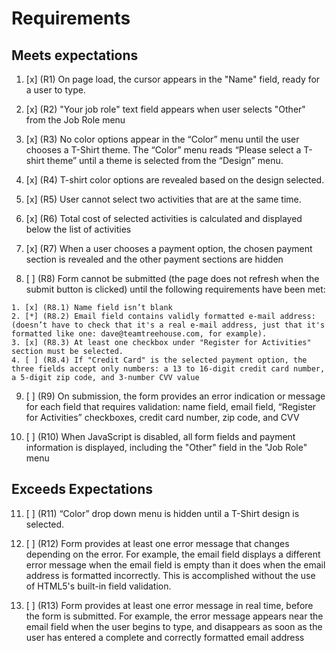 # Requirements

## Meets expectations 

  1. [x] (R1) On page load, the cursor appears in the "Name" field, ready for a user to type.

  2. [x] (R2) "Your job role" text field appears when user selects "Other" from the Job Role menu

  3. [x] (R3) No color options appear in the “Color” menu until the user chooses a T-Shirt theme. The “Color” menu reads “Please select a T-shirt theme” until a theme is selected from the “Design” menu.

  4. [x] (R4) T-shirt color options are revealed based on the design selected.

  5. [x] (R5) User cannot select two activities that are at the same time.

  6. [x] (R6) Total cost of selected activities is calculated and displayed below the list of activities

  7. [x] (R7) When a user chooses a payment option, the chosen payment section is revealed and the other payment sections are hidden

  8. [ ] (R8) Form cannot be submitted (the page does not refresh when the submit button is clicked) until the following requirements have been met:

    1. [x] (R8.1) Name field isn’t blank
    2. [*] (R8.2) Email field contains validly formatted e-mail address: (doesn’t have to check that it's a real e-mail address, just that it's formatted like one: dave@teamtreehouse.com, for example).
    3. [x] (R8.3) At least one checkbox under "Register for Activities" section must be selected.
    4. [ ] (R8.4) If "Credit Card" is the selected payment option, the three fields accept only numbers: a 13 to 16-digit credit card number, a 5-digit zip code, and 3-number CVV value

  9. [ ] (R9) On submission, the form provides an error indication or message for each field that requires validation: name field, email field, “Register for Activities” checkboxes, credit card number, zip code, and CVV

  10. [ ] (R10) When JavaScript is disabled, all form fields and payment information is displayed, including the "Other" field in the "Job Role" menu

## Exceeds Expectations

  11. [ ] (R11) “Color” drop down menu is hidden until a T-Shirt design is selected.

  12. [ ] (R12) Form provides at least one error message that changes depending on the error. For example, the email field displays a different error message when the email field is empty than it does when the email address is formatted incorrectly. This is accomplished without the use of HTML5's built-in field validation.

  13. [ ] (R13) Form provides at least one error message in real time, before the form is submitted. For example, the error message appears near the email field when the user begins to type, and disappears as soon as the user has entered a complete and correctly formatted email address
